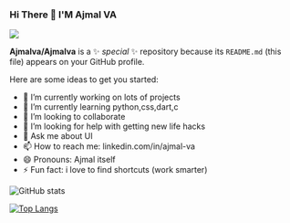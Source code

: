 ### Hi There 👋 I'M Ajmal VA

![](https://visitor-badge.laobi.icu/badge?page_id=Ajmalva.Ajmalva)

**Ajmalva/Ajmalva** is a ✨ _special_ ✨ repository because its `README.md` (this file) appears on your GitHub profile.

Here are some ideas to get you started:

- 🔭 I’m currently working on lots of projects
- 🌱 I’m currently learning python,css,dart,c
- 👯 I’m looking to collaborate 
- 🤔 I’m looking for help with getting new life hacks
- 💬 Ask me about UI
- 📫 How to reach me: linkedin.com/in/ajmal-va
- 😄 Pronouns: Ajmal itself 
- ⚡ Fun fact: i love to find shortcuts (work smarter)


![GitHub stats](https://github-readme-stats.vercel.app/api?username=Ajmalva&show_icons=true&theme=default)


[![Top Langs](https://github-readme-stats.vercel.app/api/top-langs/?username=Ajmalva&layout=compact)](https://github.com/Ajmalva/github-readme-stats)

